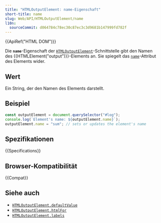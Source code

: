 ```yaml
---
title: "HTMLOutputElement: name-Eigenschaft"
short-title: name
slug: Web/API/HTMLOutputElement/name
l10n:
  sourceCommit: d064784c78ec30c87ec3c3d9681b147999fd782f
---
```


{{ApiRef("HTML DOM")}}

Die **`name`**-Eigenschaft der [`HTMLOutputElement`](/de/docs/Web/API/HTMLOutputElement)-Schnittstelle gibt den Namen des {{HTMLElement("output")}}-Elements an. Sie spiegelt das [`name`](/de/docs/Web/HTML/Element/output#name)-Attribut des Elements wider.

## Wert

Ein String, der den Namen des Elements darstellt.

## Beispiel

```js
const outputElement = document.querySelector("#log");
console.log(`Element's name: ${outputElement.name}`);
outputElement.name = "sum"; // sets or updates the element's name
```

## Spezifikationen

{{Specifications}}

## Browser-Kompatibilität

{{Compat}}

## Siehe auch

- [`HTMLOutputElement.defaultValue`](/de/docs/Web/API/HTMLOutputElement/defaultValue)
- [`HTMLOutputElement.htmlFor`](/de/docs/Web/API/HTMLOutputElement/htmlFor)
- [`HTMLOutputElement.labels`](/de/docs/Web/API/HTMLOutputElement/labels)
